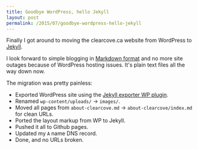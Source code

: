 ```yaml
---
title: Goodbye WordPress, hello Jekyll
layout: post
permalink: /2015/07/goodbye-wordpress-hello-jekyll
---
```

Finally I got around to moving the clearcove.ca website from WordPress to [Jekyll](http://jekyllrb.com/).

I look forward to simple blogging in [Markdown format](https://en.wikipedia.org/wiki/Markdown) and no more site outages because of WordPress hosting issues. It's plain text files all the way down now.

The migration was pretty painless:

* Exported WordPress site using the [Jekyll exporter WP plugin](https://github.com/benbalter/wordpress-to-jekyll-exporter).
* Renamed `wp-content/uploads/` &rarr; `images/`.
* Moved all pages from `about-clearcove.md` &rarr; `about-clearcove/index.md` for clean URLs.
* Ported the layout markup from WP to Jekyll.
* Pushed it all to Github pages.
* Updated my `A` name DNS record.
* Done, and no URLs broken.

